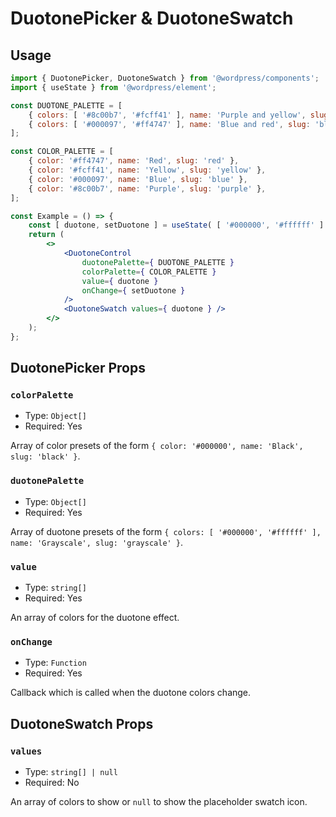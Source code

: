 # DuotonePicker & DuotoneSwatch

## Usage

```jsx
import { DuotonePicker, DuotoneSwatch } from '@wordpress/components';
import { useState } from '@wordpress/element';

const DUOTONE_PALETTE = [
	{ colors: [ '#8c00b7', '#fcff41' ], name: 'Purple and yellow', slug: 'purple-yellow' },
	{ colors: [ '#000097', '#ff4747' ], name: 'Blue and red', slug: 'blue-red' },
];

const COLOR_PALETTE = [
	{ color: '#ff4747', name: 'Red', slug: 'red' },
	{ color: '#fcff41', name: 'Yellow', slug: 'yellow' },
	{ color: '#000097', name: 'Blue', slug: 'blue' },
	{ color: '#8c00b7', name: 'Purple', slug: 'purple' },
];

const Example = () => {
	const [ duotone, setDuotone ] = useState( [ '#000000', '#ffffff' ] );
	return (
		<>
			<DuotoneControl
				duotonePalette={ DUOTONE_PALETTE }
				colorPalette={ COLOR_PALETTE }
				value={ duotone }
				onChange={ setDuotone }
			/>
			<DuotoneSwatch values={ duotone } />
		</>
	);
};
```

## DuotonePicker Props

### `colorPalette`

-   Type: `Object[]`
-   Required: Yes

Array of color presets of the form `{ color: '#000000', name: 'Black', slug: 'black' }`.

### `duotonePalette`

-   Type: `Object[]`
-   Required: Yes

Array of duotone presets of the form `{ colors: [ '#000000', '#ffffff' ], name: 'Grayscale', slug: 'grayscale' }`.

### `value`

-   Type: `string[]`
-   Required: Yes

An array of colors for the duotone effect.

### `onChange`

-   Type: `Function`
-   Required: Yes

Callback which is called when the duotone colors change.

## DuotoneSwatch Props

### `values`

-   Type: `string[] | null`
-   Required: No

An array of colors to show or `null` to show the placeholder swatch icon.
